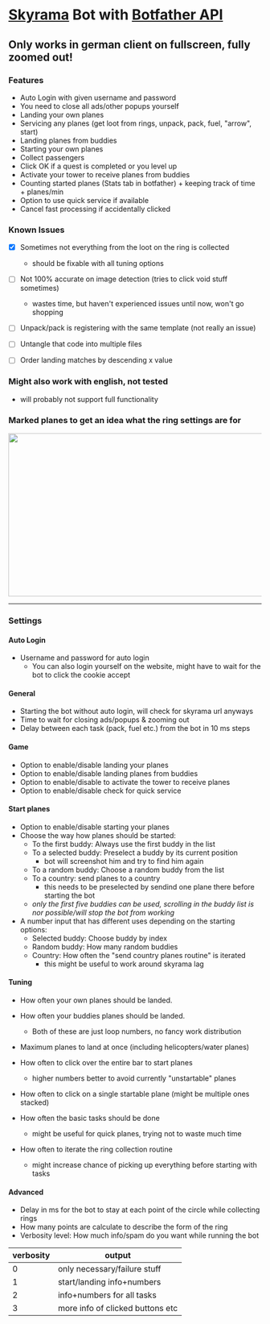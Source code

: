 # [Skyrama](https://www.skyrama.com/) Bot with [Botfather API](https://botfather.io/)

## Only works in german client on fullscreen, fully zoomed out!

### Features

* Auto Login with given username and password
* You need to close all ads/other popups yourself
* Landing your own planes
* Servicing any planes (get loot from rings, unpack, pack, fuel, "arrow", start)
* Landing planes from buddies
* Starting your own planes
* Collect passengers
* Click OK if a quest is completed or you level up
* Activate your tower to receive planes from buddies
* Counting started planes (Stats tab in botfather) + keeping track of time + planes/min
* Option to use quick service if available
* Cancel fast processing if accidentally clicked

### Known Issues

- [x] Sometimes not everything from the loot on the ring is collected 
    * should be fixable with all tuning options

- [ ] Not 100% accurate on image detection (tries to click void stuff sometimes)
    * wastes time, but haven't experienced issues until now, won't go shopping
- [ ] Unpack/pack is registering with the same template (not really an issue)
- [ ] Untangle that code into multiple files
- [ ] Order landing matches by descending x value


### Might also work with english, not tested
* will probably not support full functionality

### Marked planes to get an idea what the ring settings are for
<img src="https://i.ibb.co/CHFhN7X/marks.png" width="580" height="324" />

----

### Settings
#### Auto Login
* Username and password for auto login
    * You can also login yourself on the website, might have to wait for the bot to click the cookie accept

#### General
* Starting the bot without auto login, will check for skyrama url anyways
* Time to wait for closing ads/popups & zooming out
* Delay between each task (pack, fuel etc.) from the bot in 10 ms steps

#### Game
* Option to enable/disable landing your planes
* Option to enable/disable landing planes from buddies
* Option to enable/disable to activate the tower to receive planes
* Option to enable/disable check for quick service

#### Start planes
* Option to enable/disable starting your planes
* Choose the way how planes should be started:
    * To the first buddy: Always use the first buddy in the list
    * To a selected buddy: Preselect a buddy by its current position
        * bot will screenshot him and try to find him again
    * To a random buddy: Choose a random buddy from the list
    * To a country: send planes to a country
        * this needs to be preselected by sendind one plane there before starting the bot
    * _only the first five buddies can be used, scrolling in the buddy list is nor possible/will stop the bot from working_
* A number input that has different uses depending on the starting options:
    * Selected buddy: Choose buddy by index
    * Random buddy: How many random buddies
    * Country: How often the "send country planes routine" is iterated
        * this might be useful to work around skyrama lag

#### Tuning
* How often your own planes should be landed.
* How often your buddies planes should be landed.
    * Both of these are just loop numbers, no fancy work distribution

* Maximum planes to land at once (including helicopters/water planes)
* How often to click over the entire bar to start planes
    * higher numbers better to avoid currently "unstartable" planes
* How often to click on a single startable plane (might be multiple ones stacked)
* How often the basic tasks should be done
    * might be useful for quick planes, trying not to waste much time
* How often to iterate the ring collection routine
    * might increase chance of picking up everything before starting with tasks

#### Advanced
* Delay in ms for the bot to stay at each point of the circle while collecting rings
* How many points are calculate to describe the form of the ring
* Verbosity level: How much info/spam do you want while running the bot

verbosity|output
---------------|-------
0|only necessary/failure stuff
1|start/landing info+numbers
2|info+numbers for all tasks
3|more info of clicked buttons etc